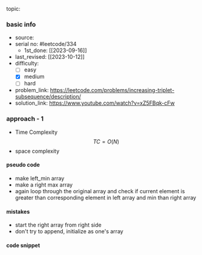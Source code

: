 topic:

### basic info
- source:  
- serial no: #leetcode/334
	- 1st_done: [[2023-09-16]]
- last_revised: [[2023-10-12]]
- difficulty:
	- [ ] easy
	- [x] medium
	- [ ] hard
- problem_link: https://leetcode.com/problems/increasing-triplet-subsequence/description/
- solution_link: https://www.youtube.com/watch?v=xZ5FBqk-cFw

### approach - 1
- Time Complexity $$TC = O(N)$$
- space complexity

#### pseudo code
- make left_min array
- make a right max array
- again loop through the original array and check if current element is greater than corresponding element in left array and min than right array
#### mistakes
- start the right array from right side 
- don't try to append, initialize as one's array
#### code snippet
```python

```